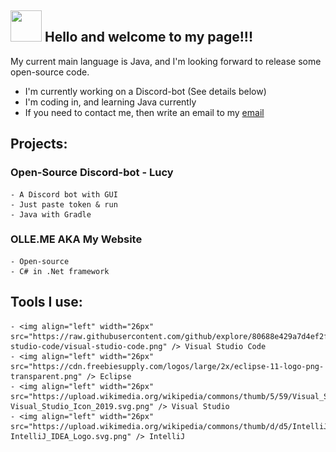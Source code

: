 ## <img width="50px" height="50px" src="https://avatars2.githubusercontent.com/u/57236774?s=460&u=b06002ce628b4b0aab6254be8c1a9791bc890d36&v=4"/> Hello and welcome to my page!!!

My current main language is Java, and I'm looking forward to release some open-source code.

  - I'm currently working on a Discord-bot (See details below)
  - I'm coding in, and learning Java currently
  - If you need to contact me, then write an email to my [email](mailto:oscar.gaardsted.spalk@gmail.com)

## Projects:
  
  ### Open-Source Discord-bot - Lucy
    - A Discord bot with GUI
    - Just paste token & run
    - Java with Gradle
  ### OLLE.ME AKA My Website
    - Open-source
    - C# in .Net framework
    
## Tools I use:
    - <img align="left" width="26px" src="https://raw.githubusercontent.com/github/explore/80688e429a7d4ef2fca1e82350fe8e3517d3494d/topics/visual-studio-code/visual-studio-code.png" /> Visual Studio Code
    - <img align="left" width="26px" src="https://cdn.freebiesupply.com/logos/large/2x/eclipse-11-logo-png-transparent.png" /> Eclipse
    - <img align="left" width="26px" src="https://upload.wikimedia.org/wikipedia/commons/thumb/5/59/Visual_Studio_Icon_2019.svg/1200px-Visual_Studio_Icon_2019.svg.png" /> Visual Studio
    - <img align="left" width="26px" src="https://upload.wikimedia.org/wikipedia/commons/thumb/d/d5/IntelliJ_IDEA_Logo.svg/1024px-IntelliJ_IDEA_Logo.svg.png" /> IntelliJ

